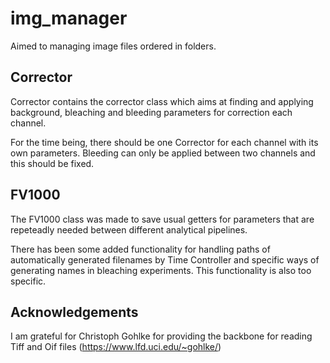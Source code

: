 # img_manager
Aimed to managing image files ordered in folders.

## Corrector
Corrector contains the corrector class which aims at finding and applying background, bleaching and bleeding parameters for correction each channel.

For the time being, there should be one Corrector for each channel with its own parameters. Bleeding can only be applied between two channels and this should be fixed.

## FV1000
The FV1000 class was made to save usual getters for parameters that are repeteadly needed between different analytical pipelines.

There has been some added functionality for handling paths of automatically generated filenames by Time Controller and specific ways of generating names in bleaching experiments. This functionality is also too specific. 

## Acknowledgements
I am grateful for Christoph Gohlke for providing the backbone for reading Tiff and Oif files (https://www.lfd.uci.edu/~gohlke/)
